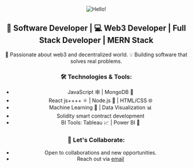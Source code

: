 <div align="center">
  
  ![Hello!](https://img.shields.io/badge/Hello!-👋-brightgreen?style=flat-square&logo=github)
  
  ## 🚀 Software Developer | 💻 Web3 Developer | Full Stack Developer | MERN Stack

  <p align="center">
    🌟 Passionate about web3 and decentralized world.
    💡 Building software that solves real problems.
  </p>

  ### 🛠️ Technologies & Tools:
  -  JavaScript 🕸️ | MongoDB 📜
  - React js++++ ⚛️ | Node.js 🚀 | HTML/CSS 🌐
  - Machine Learning 🤖 | Data Visualization 📊
  - Solidity smart contract development
  - BI Tools: Tableau 📈 | Power BI 🔌


  ### 💬 Let's Collaborate:
  - Open to collaborations and new opportunities.
  - Reach out via [email](mailto:manreg814@gmail.com) 
</div>


<!---
Accam Buertey is a ✨ special ✨ repository because its README.md (this file) appears on your GitHub profile.
You can click the Preview link to take a look at your changes.
--->
